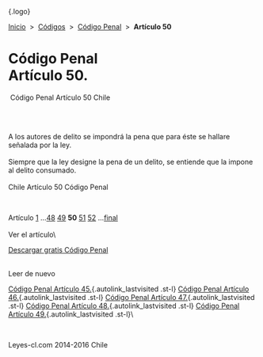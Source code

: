 <div class="wrapper">

[](/index.htm){.logo}
<div class="breadcrumbs">

[Inicio](/index.htm)  &gt;  [Códigos](/codigos.htm)  &gt;  [Código
Penal](/codigo_penal.htm "Código Penal")  &gt;  **Artículo 50**

</div>

<div class="middle">

<div class="container">

Código Penal\
Artículo 50.
=============

<div id="goser">

</div>

﻿
Código Penal Artículo 50 Chile

\
﻿
<div id="squareAds">

</div>

<div id="statya">

A los autores de delito se impondrá la pena que para éste se hallare
señalada por la ley.\
\
Siempre que la ley designe la pena de un delito, se entiende que la
impone al delito consumado.\
\
Chile Artículo 50 Código Penal

</div>

﻿
<div id="ads1">

</div>

<div class="breadstat">

Artículo
[1](/codigo_penal/1.htm) ...[48](/codigo_penal/48.htm) [49](/codigo_penal/49.htm) **50** [51](/codigo_penal/51.htm) [52](/codigo_penal/52.htm) ...[final](/codigo_penal/final.htm) \
\
Ver el artículo\

</div>

[Descargar gratis Código
Penal](/codigo_penal/download.htm "Descargar gratis Código Penal") ﻿
<div style="clear: left">

</div>

\
Leer de nuevo

[Código Penal Artículo 45.](/codigo_penal/45.htm){.autolink_lastvisited
.st-l} [Código Penal Artículo
46.](/codigo_penal/46.htm){.autolink_lastvisited .st-l} [Código Penal
Artículo 47.](/codigo_penal/47.htm){.autolink_lastvisited .st-l} [Código
Penal Artículo 48.](/codigo_penal/48.htm){.autolink_lastvisited .st-l}
[Código Penal Artículo 49.](/codigo_penal/49.htm){.autolink_lastvisited
.st-l}\

</div>

﻿
<div id="LeftAds">

</div>

</div>

Leyes-cl.com 2014-2016 Chile

</div>

